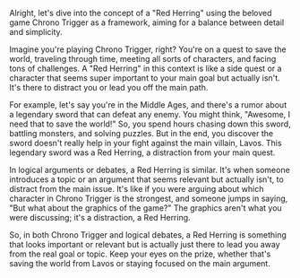 Alright, let's dive into the concept of a "Red Herring" using the beloved game Chrono Trigger as a framework, aiming for a balance between detail and simplicity.

Imagine you're playing Chrono Trigger, right? You're on a quest to save the world, traveling through time, meeting all sorts of characters, and facing tons of challenges. A "Red Herring" in this context is like a side quest or a character that seems super important to your main goal but actually isn't. It's there to distract you or lead you off the main path.

For example, let's say you're in the Middle Ages, and there's a rumor about a legendary sword that can defeat any enemy. You might think, "Awesome, I need that to save the world!" So, you spend hours chasing down this sword, battling monsters, and solving puzzles. But in the end, you discover the sword doesn't really help in your fight against the main villain, Lavos. This legendary sword was a Red Herring, a distraction from your main quest.

In logical arguments or debates, a Red Herring is similar. It's when someone introduces a topic or an argument that seems relevant but actually isn't, to distract from the main issue. It's like if you were arguing about which character in Chrono Trigger is the strongest, and someone jumps in saying, "But what about the graphics of the game?" The graphics aren't what you were discussing; it's a distraction, a Red Herring.

So, in both Chrono Trigger and logical debates, a Red Herring is something that looks important or relevant but is actually just there to lead you away from the real goal or topic. Keep your eyes on the prize, whether that's saving the world from Lavos or staying focused on the main argument.